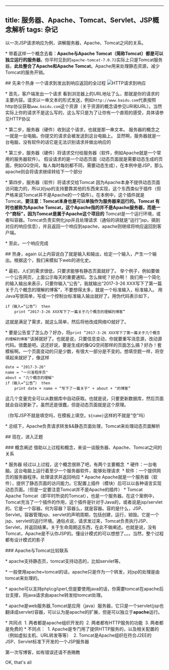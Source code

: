 ---------------------
title: 服务器、Apache、Tomcat、Servlet、JSP概念解析
tags: 杂记
---------------------

以一次JSP请求响应为例，讲解服务器，Apache、Tomcat之间的关系。

* 带着这样一个概念去看：**Apache与Apache Tomcat（简称Tomcat）都是可以独立运行的服务器**。你平时见到的`apache-tomcat-7.0.72`实际上只是Tomcat服务器。**此处整合了Apache和Apache Tomcat**。Apache用来处理静态资源，减少Tomcat的服务开销。

## 先来个热身
一个请求到发出到响应返回的全过程
![HTTP请求到响应](http://img.blog.csdn.net/20170326185645738?watermark/2/text/aHR0cDovL2Jsb2cuY3Nkbi5uZXQvdTAxMDAwNTQyNA==/font/5a6L5L2T/fontsize/400/fill/I0JBQkFCMA==/dissolve/70/gravity/SouthEast)

* 首先，客户端发出一个请求
看到浏览器上的URL地址了么，那就是你的请求的主要内容。请求以一串文本的形式发送，例如`http://www.baidu.com`代表按照http协议获取`www.baidu.com`这个资源（关于资源的概念请参见URI和URL）。当然实际上你的请求不是这么写的，这么写只是为了让你有一个直观的感受，具体请参见HTTP协议

* 第二步，服务器（硬件）收到这个请求，也就是那一串文本。
服务器的概念之一就是一台电脑。你提交的请求会被发送到这台电脑上。
显然啊，服务器就是一台电脑，没有软件的话它是无法识别请求并做出响应的

* 第三步，服务器（硬件）将请求交付给服务器（软件，例如Apache就是一个常用的服务器软件）。
假设请求的是一个动态页面（动态页面就是需要动态生成的页面，例如QQ空间，每人每时每刻都不同，需要动态生成），在本例中是JSP，那么apache则会将请求继续转给下一个部分

* 第四步，服务器（软件）将请求交给Tomcat
因为Apache本身不提供动态页面访问能力的，所以对jsp的支持要靠其他的东西来实现，这个东西类似于插件（但严格来说Tomcat并不是Apache的一个插件）。在本例中，这个插件就是Tomcat。**要注意：Tomcat本身也是可以单独作为服务器来运行的。Tomcat 有时也被称为Apache Tomcat，这个Apache指的并不是Apache服务器，而是一个“商标”，因为Tomcat是属于Apache这个项目的**
Tomcat是一个运行环境，或者叫容器。Tomcat负责实例化jsp并且处理请求（通俗的讲就是“运行”jsp，搞到对应的响应信息），并且返回一个响应到apache，apache则继续将响应返回到客户端。

* 至此，一个响应完成

## 热身，again
以上内容说白了就是输入和输出，给定一个输入，产生一个输出。根据这个，我们来模拟下web的进化史。

* 最初，人们的需求很低，只要求能够有静态页面就好了。
举个例子，例如要做一个公告网页，上面公示每天的重要通知。怎么做呢？好办啊！
我们用一个简化的输入输出来表示，只要你输入“公告”，我就输出“2017-3-26 XXX写下了第一篇关于几个概念的理解的博客”，不要想得太多，就是一个标准输入，标准输入。
用Java写很简单，写成一个控制台标准输入输出就好了。用伪代码表示如下，
```
if（输入=“公告”） then 
    print “2017-3-26 XXX写下了一篇关于几个概念的理解的博客”
```
这就是满足了需求，就这么简单，然后将他改成网络IO就好了。

* 要是公告变了怎么办？好办，将`print “2017-3-26 XXX写下了第一篇关于几个概念的理解的博客”`该掉就好了。也就是说，只要信息变动，你就要重写消息源，改动源代码。很蠢是吧。这还好说，要是生成的像QQ空间那样的页面怎么搞？好办！套模板啊。一个页面变动的只是少数，有很大一部分是不变的。想填空题一样，将空填起来就好了，像这样

```
date = "2017-3-26"
name = "一只准程序员"
about = "几个概念的理解"
if（输入=“公告”） then 
    print date + name + “写下了一篇关于" + about + "的博客”
```
这几个变量完全可以从数据库中自动获取。也就是说，只要更新数据库，然后页面就会自动更新了。虽然还是很蠢，但是动态页面就是这个原理。

（你写JSP不就是填空吗，在模板上填空。`${name}`这样的不就是“空”吗）

* 总结下，Apache负责请求转发&&静态页面处理，Tomcat来处理动态页面解析

## 现在，进入正题

### 概念阐述
借助以上过程和概念，来谈一谈服务器、Apache、Tomcat之间的关系

* 服务器
经过以上过程，这个概念很熟了吧，有两个主要概念
 * 硬件：一台电脑。这台电脑上运行着至少一个服务器软件，能够处理请求
 * 软件：一个提供网页的服务器程序。处理请求并返回响应
* Apache
Apache就是一个服务器（软件），提供了静态页面的访问能力。它配置上插件（模块）后可以以各种语言实现动态页面。（但是一定要注意Tomcat并不是Apache的插件）
* Tomcat
Apache Tomcat（即平时所说的Tomcat），也是一个服务器。在这个案例中，Tomcat充当了一个插件的作用，这个插件是针对于Java的，或者说是jsp/servlet的。它是一个容器。何为容器？容器么，就是容器。容的是什么，JSP、Servlet。容器管理jsp、servlet的声明周期，包括创建，运行，销毁。它是一个jsp、servlet的运行环境。通俗点说，请求发过来，Tomcat负责执行JSP、Servlet，并返回结果。关于生命周期这东西，在此不做阐述。也就是说，没有Tomcat，Apache是不认你JSP的。懂设计模式的可以想想了。。。当然，整个过程都有设计模式的影子


### Apache与Tomcat比较联系

* apache支持静态页，tomcat支持动态的，比如servlet等。

* 一般使用apache+tomcat的话，apache只是作为一个转发，对jsp的处理是由tomcat来处理的。

* apache可以支持php\cgi\perl,但是要使用java的话，你需要tomcat在apache后台支撑，将java请求由apache转发给tomcat处理。

* apache是web服务器,Tomcat是应用（java）服务器，它只是一个servlet(jsp也翻译成servlet)容器，可以认为是apache的扩展，但是可以独立于**apache**运行。

* 共同点
 1. 两者都是apache组织开发的
 2. 两者都有HTTP服务的功能
 3. 两者都是免费的
* 不同点：
 1. Apache是专门用了提供HTTP服务的，以及相关配置的（例如虚拟主机、URL转发等等）
 2. Tomcat是Apache组织在符合J2EE的JSP、Servlet标准下开发的一个JSP服务器


第一次写博客，如有错误还请不吝赐教

OK, that's all
